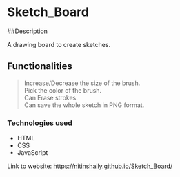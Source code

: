 # Sketch_Board

##Description

A drawing board to create sketches.

## Functionalities
> Increase/Decrease the size of the brush.  
> Pick the color of the brush.  
> Can Erase strokes.  
> Can save the whole sketch in PNG format.


### Technologies used
- HTML  
- CSS  
- JavaScript  

Link to website: https://nitinshaily.github.io/Sketch_Board/  

